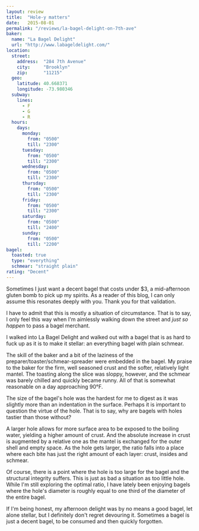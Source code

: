 ```yaml
---
layout: review
title:  "Hole-y matters"
date:   2015-08-01
permalink: "/reviews/la-bagel-delight-on-7th-ave"
baker:
  name: "La Bagel Delight"
  url: "http://www.labageldelight.com/"
location:
  street:
    address:  "284 7th Avenue"
    city:     "Brooklyn"
    zip:      "11215"
  geo:
    latitude: 40.668371
    longitude: -73.980346
  subway:
    lines:
      - F
      - G
      - R
  hours:
    days:
      monday:
        from: "0500"
        till: "2300"
      tuesday:
        from: "0500"
        till: "2300"
      wednesday:
        from: "0500"
        till: "2300"
      thursday:
        from: "0500"
        till: "2300"
      friday:
        from: "0500"
        till: "2300"
      saturday:
        from: "0500"
        till: "2400"
      sunday:
        from: "0500"
        till: "2200"
bagel:
  toasted: true
  type: "everything"
  schmear: "straight plain"
rating: "Decent"
---
```


Sometimes I just want a decent bagel that costs under $3, a mid-afternoon gluten bomb to pick up my spirits. As a reader of this blog, I can only assume this resonates deeply with you. Thank you for that validation.

I have to admit that this is mostly a situation of circumstance. That is to say, I only feel this way when I'm aimlessly walking down the street and _just so happen_ to pass a bagel merchant.

I walked into La Bagel Delight and walked out with a bagel that is as hard to fuck up as it is to make it stellar: an everything bagel with plain schmear.

The skill of the baker and a bit of the laziness of the preparer/toaster/schmear-spreader were embedded in the bagel. My praise to the baker for the firm, well seasoned crust and the softer, relatively light mantel. The toasting along the slice was sloppy, however, and the schmear was barely chilled and quickly became runny. All of that is somewhat reasonable on a day approaching 90°F.

The size of the bagel's hole was the hardest for me to digest as it was slightly more than an indentation in the surface. Perhaps it is important to question the virtue of the hole. That is to say, why are bagels with holes tastier than those without?

A larger hole allows for more surface area to be exposed to the boiling water, yielding a higher amount of crust. And the absolute increase in crust is augmented by a relative one as the mantel is exchanged for the outer shell and empty space. As the hole gets larger, the ratio falls into a place where each bite has just the right amount of each layer: crust, insides and schmear.

Of course, there is a point where the hole is too large for the bagel and the structural integrity suffers. This is just as bad a situation as too little hole. While I'm still exploring the optimal ratio, I have lately been enjoying bagels where the hole's diameter is roughly equal to one third of the diameter of the entire bagel.

If I'm being honest, my afternoon delight was by no means a good bagel, let alone stellar, but I definitely don't regret devouring it. Sometimes a bagel is just a decent bagel, to be consumed and then quickly forgotten.
